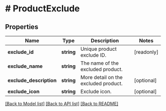 # # ProductExclude

## Properties

Name | Type | Description | Notes
------------ | ------------- | ------------- | -------------
**exclude_id** | **string** | Unique product exclude ID. | [readonly]
**exclude_name** | **string** | The name of the excluded product. |
**exclude_description** | **string** | More detail on the excluded product. | [optional]
**exclude_icon** | **string** | Exclude icon. | [optional]

[[Back to Model list]](../../README.md#models) [[Back to API list]](../../README.md#endpoints) [[Back to README]](../../README.md)
